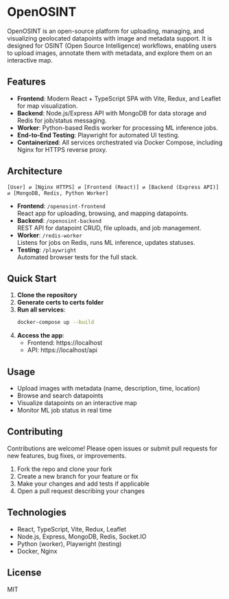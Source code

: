 # OpenOSINT

OpenOSINT is an open-source platform for uploading, managing, and visualizing geolocated datapoints with image and metadata support. It is designed for OSINT (Open Source Intelligence) workflows, enabling users to upload images, annotate them with metadata, and explore them on an interactive map.

## Features

- **Frontend**: Modern React + TypeScript SPA with Vite, Redux, and Leaflet for map visualization.
- **Backend**: Node.js/Express API with MongoDB for data storage and Redis for job/status messaging.
- **Worker**: Python-based Redis worker for processing ML inference jobs.
- **End-to-End Testing**: Playwright for automated UI testing.
- **Containerized**: All services orchestrated via Docker Compose, including Nginx for HTTPS reverse proxy.

## Architecture

```
[User] ⇄ [Nginx HTTPS] ⇄ [Frontend (React)] ⇄ [Backend (Express API)] ⇄ [MongoDB, Redis, Python Worker]
```

- **Frontend**: `/openosint-frontend`  
  React app for uploading, browsing, and mapping datapoints.
- **Backend**: `/openosint-backend`  
  REST API for datapoint CRUD, file uploads, and job management.
- **Worker**: `/redis-worker`  
  Listens for jobs on Redis, runs ML inference, updates statuses.
- **Testing**: `/playwright`  
  Automated browser tests for the full stack.

## Quick Start

1. **Clone the repository**
2. **Generate certs to certs folder**
2. **Run all services**:
   ```bash
   docker-compose up --build
   ```
3. **Access the app**:  
   - Frontend: https://localhost  
   - API: https://localhost/api

## Usage

- Upload images with metadata (name, description, time, location)
- Browse and search datapoints
- Visualize datapoints on an interactive map
- Monitor ML job status in real time

## Contributing

Contributions are welcome! Please open issues or submit pull requests for new features, bug fixes, or improvements.

1. Fork the repo and clone your fork
2. Create a new branch for your feature or fix
3. Make your changes and add tests if applicable
4. Open a pull request describing your changes

## Technologies

- React, TypeScript, Vite, Redux, Leaflet
- Node.js, Express, MongoDB, Redis, Socket.IO
- Python (worker), Playwright (testing)
- Docker, Nginx

## License

MIT

